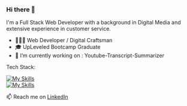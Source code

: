 ### Hi there 👋

<!--
**lowkey3Dfx/lowkey3Dfx** is a ✨ _special_ ✨ repository because its `README.md` (this file) appears on your GitHub profile.

Here are some ideas to get you started:



- 🌱 I’m currently learning 
- 💬 Ask me about ...
- 📫 How to reach me: ...
- 😄 Pronouns: ...
- ⚡ Fun fact: ...
-->



I'm a Full Stack Web Developer with a background in Digital Media and extensive experience in customer service.

- 👨🏻‍💻 Web Developer / Digital Craftsman
- 🎓 UpLeveled Bootcamp Graduate
- 🔭 I’m currently working on : Youtube-Transcript-Summarizer 


Tech Stack: 

[![My Skills](https://skillicons.dev/icons?i=vscode,nextjs,react,js,nodejs,,ts,py,html,css)](https://skillicons.dev)
</br>
[![My Skills](https://skillicons.dev/icons?i=postgres,blender,sass,emotion,figma,postman,docker)](https://skillicons.dev)

📫 Reach me on <a href="https://www.linkedin.com/in/arif-kesdiren/">LinkedIn</a>
